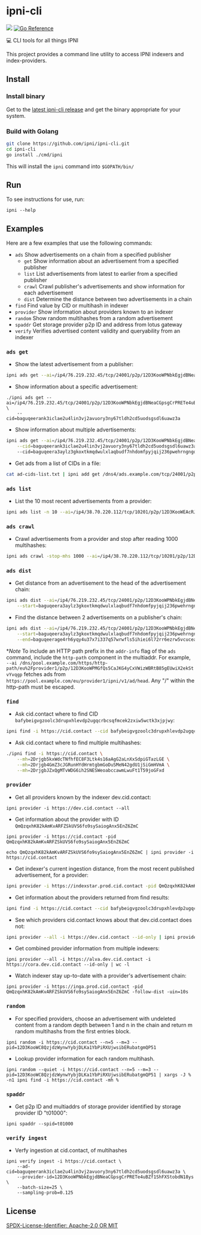 # ipni-cli
[![](https://img.shields.io/badge/made%20by-Protocol%20Labs-blue.svg?style=flat-square)](https://protocol.ai)
[![Go Reference](https://pkg.go.dev/badge/github.com/ipni/ipni-cli.svg)](https://pkg.go.dev/github.com/ipni/ipni-cli)

:computer: CLI tools for all things IPNI

This project provides a command line utility to access IPNI indexers and index-providers.

## Install

### Install binary

Get to the [latest ipni-cli release](https://github.com/ipni/ipni-cli/releases/latest) and get the binary appropriate for your system.

### Build with Golang

```sh
git clone https://github.com/ipni/ipni-cli.git
cd ipni-cli
go install ./cmd/ipni
```

This will install the `ipni` command into `$GOPATH/bin/`

## Run

To see instructions for use, run:
```
ipni --help
```

## Examples

Here are a few examples that use the following commands:
- `ads`       Show advertisements on a chain from a specified publisher
  - `get`         Show information about an advertisement from a specified publisher
  - `list`        List advertisements from latest to earlier from a specified publisher
  - `crawl`       Crawl publisher's advertisements and show information for each advertisement
  - `dist`        Determine the distance between two advertisements in a chain
- `find`      Find value by CID or multihash in indexer
- `provider`  Show information about providers known to an indexer
- `random`    Show random multihashes from a random advertisement
- `spaddr`    Get storage provider p2p ID and address from lotus gateway
- `verify`    Verifies advertised content validity and queryability from an indexer

### `ads get`
- Show the latest advertisement from a publisher:
```sh
ipni ads get --ai=/ip4/76.219.232.45/tcp/24001/p2p/12D3KooWPNbkEgjdBNeaCGpsgCrPRETe4uBZf1ShFXStobdN18ys --head
```
- Show information about a specific advertisement:
```
./ipni ads get --ai=/ip4/76.219.232.45/tcp/24001/p2p/12D3KooWPNbkEgjdBNeaCGpsgCrPRETe4uBZf1ShFXStobdN18ys \
    --cid=baguqeerank3iclae2u4lin3vj2avuory3ny67tldh2cd5uodsgsdl6uawz3a
```
- Show information about multiple advertisements:
```sh
ipni ads get --ai=/ip4/76.219.232.45/tcp/24001/p2p/12D3KooWPNbkEgjdBNeaCGpsgCrPRETe4uBZf1ShFXStobdN18ys \
    --cid=baguqeerank3iclae2u4lin3vj2avuory3ny67tldh2cd5uodsgsdl6uawz3a
    --cid=baguqeera3aylz3gkoxtkmqdwulxlaqbudf7nhdomfpyjqij236pwehrngngq
```
- Get ads from a list of CIDs in a file:
```sh
cat ad-cids-list.txt | ipni add get /dns4/ads.example.com/tcp/24001/p2p/<publisher-p2p-id>
```

### `ads list`
- List the 10 most recent advertisements from a provider:
```sh
ipni ads list -n 10 --ai=/ip4/38.70.220.112/tcp/10201/p2p/12D3KooWEAcRJ5fYjuavKgAhu79juR7mgaznSZxsm2RRUBiWurv9
```

### `ads crawl`
- Crawl advertisements from a provider and stop after reading 1000 multihashes:
```sh
ipni ads crawl -stop-mhs 1000 --ai=/ip4/38.70.220.112/tcp/10201/p2p/12D3KooWEAcRJ5fYjuavKgAhu79juR7mgaznSZxsm2RRUBiWurv9
```

### `ads dist`
- Get distance from an advertisement to the head of the advertisement chain:
```sh
ipni ads dist --ai=/ip4/76.219.232.45/tcp/24001/p2p/12D3KooWPNbkEgjdBNeaCGpsgCrPRETe4uBZf1ShFXStobdN18ys \
    --start=baguqeera3aylz3gkoxtkmqdwulxlaqbudf7nhdomfpyjqij236pwehrngngq
```
- Find the distance between 2 advertisements on a publisher's chain:
```sh
ipni ads dist --ai=/ip4/76.219.232.45/tcp/24001/p2p/12D3KooWPNbkEgjdBNeaCGpsgCrPRETe4uBZf1ShFXStobdN18ys \
    --start=baguqeera3aylz3gkoxtkmqdwulxlaqbudf7nhdomfpyjqij236pwehrngngq \
    --end=baguqeerage4rh6yqy4u37x7i337q57wrwfls5ihiei6l72rr6ezrw5vcucea
```

**Note* To include an HTTP path prefix in the `addr-info` flag of the `ads` command, include the `http-path` component in the multiaddr. For example, `--ai /dns/pool.example.com/https/http-path/eu%2Fprovider1/p2p/12D3KooWPMGfQs5CaJKG4yCxVWizWBRtB85gEUwiX2ekStvYvqgp` fetches ads from `https://pool.example.com/eu/provider1/ipni/v1/ad/head`. Any "/" within the http-path must be escaped.

### `find`
- Ask cid.contact where to find CID `bafybeigvgzoolc3drupxhlevdp2ugqcrbcsqfmcek2zxiw5wctk3xjpjwy`:
```sh
ipni find -i https://cid.contact --cid bafybeigvgzoolc3drupxhlevdp2ugqcrbcsqfmcek2zxiw5wctk3xjpjwy
```
- Ask cid.contact where to find multiple multihashes:
```sh
./ipni find -i https://cid.contact \
    --mh=2Drjgb5kxWdcTNfhfEC8F3Ltk4s16aAgG2aLnXxSdpiGTazLGE \
    --mh=2Drjgb4GmZ3cJGRunHYdHrmtgbmGoDuSMeN42gdU1jSiGmHVmA \
    --mh=2DrjgbJZxQgMTvWDG6ih2SNESWeoabccawmLwuFt1T59joGFxd
```

### `provider`
- Get all providers known by the indexer dev.cid.contact:
```
ipni provider -i https://dev.cid.contact --all
```
- Get information about the provider with ID `QmQzqxhK82kAmKvARFZSkUVS6fo9sySaiogAnx5EnZ6ZmC`
```
ipni provider -i https://cid.contact -pid QmQzqxhK82kAmKvARFZSkUVS6fo9sySaiogAnx5EnZ6ZmC
```
```
echo QmQzqxhK82kAmKvARFZSkUVS6fo9sySaiogAnx5EnZ6ZmC | ipni provider -i https://cid.contact
```
- Get indexer's current ingestion distance, from the most recent published advertisement, for a provider:
```sh
ipni provider -i https://indexstar.prod.cid.contact -pid QmQzqxhK82kAmKvARFZSkUVS6fo9sySaiogAnx5EnZ6ZmC --distance
```
- Get information about the providers returned from find results:
```sh
ipni find -i https://cid.contact --cid bafybeigvgzoolc3drupxhlevdp2ugqcrbcsqfmcek2zxiw5wctk3xjpjwy --id-only | ipni provider -i https://cid.contact
```
- See which providers cid.contact knows about that dev.cid.contact does not:
```sh 
ipni provider --all -i https://dev.cid.contact --id-only | ipni provider -invert -i https://cid.contact --id-only
```
- Get combined provider information from multiple indexers:
```
ipni provider --all -i https://alva.dev.cid.contact -i https://cora.dev.cid.contact --id-only | wc -l
```
- Watch indexer stay up-to-date with a provider's advertisement chain:
```
ipni provider -i https://inga.prod.cid.contact -pid QmQzqxhK82kAmKvARFZSkUVS6fo9sySaiogAnx5EnZ6ZmC -follow-dist -uin=10s
```

### `random`
- For specified providers, choose an advertisement with undeleted content from a random depth between 1 and n in the chain and return m random multihashs from the first entries block.
```
ipni random -i https://cid.contact --n=5 --m=3 --pid=12D3KooWC8QzjdzWynwYybjDLKa1YbPiRXUjwsibERubatgmQP51
```
- Lookup provider information for each random multihash.
```
ipni random --quiet -i https://cid.contact --n=5 --m=3 --pid=12D3KooWC8QzjdzWynwYybjDLKa1YbPiRXUjwsibERubatgmQP51 | xargs -J % -n1 ipni find -i https://cid.contact -mh %
```

### `spaddr`
- Get p2p ID and multiaddrs of storage provider identified by storage provider ID "t01000":
```
ipni spaddr --spid=t01000
```

### `verify ingest`
- Verfy ingestion at cid.contact, of multihashes 
```
ipni verify ingest -i https://cid.contact \
    --ad-cid=baguqeerank3iclae2u4lin3vj2avuory3ny67tldh2cd5uodsgsdl6uawz3a \
    --provider-id=12D3KooWPNbkEgjdBNeaCGpsgCrPRETe4uBZf1ShFXStobdN18ys \
    --batch-size=25 \
    --sampling-prob=0.125
```

## License

[SPDX-License-Identifier: Apache-2.0 OR MIT](LICENSE.md)

